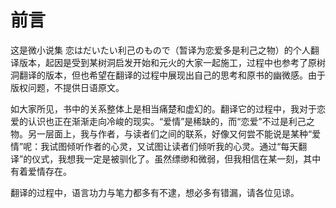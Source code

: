 # 前言

这是微小说集 恋はだいたい利己のもので（暂译为恋爱多是利己之物）的个人翻译版本，起因是受到某树洞启发开始和元火的大家一起施工，过程中也参考了原树洞翻译的版本，但也希望在翻译的过程中展现出自己的思考和原书的幽微感。由于版权问题，不提供日语原文。

如大家所见，书中的关系整体上是相当痛楚和虚幻的。翻译它的过程中，我对于恋爱的认识也正在渐渐走向冷峻的现实。“爱情”是稀缺的，而“恋爱”不过是利己之物。另一层面上，我与作者，与读者们之间的联系，好像又何尝不能说是某种“爱情”呢：我试图倾听作者的心灵，又试图让读者们倾听我的心灵。通过“每天翻译”的仪式，我想我一定是被驯化了。虽然缥缈和微弱，但我相信在某一刻，其中有着爱情存在。

翻译的过程中，语言功力与笔力都多有不逮，想必多有错漏，请各位见谅。
